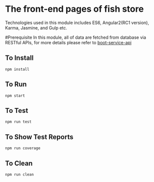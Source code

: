 # The front-end pages of fish store

Technologies used in this module includes ES6, Angular2(RC1 version), Karma, Jasmine, and Gulp etc.

#Prerequisite
In this module, all of data are fetched from database via RESTful APIs, for more details please refer to [boot-service-api](https://github.com/IVictorFeng/fish-store/tree/master/boot-service-api)

## To Install
`npm install`

## To Run
`npm start`

## To Test
`npm run test`

## To Show Test Reports
`npm run coverage`

## To Clean
`npm run clean`
